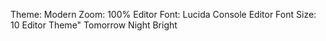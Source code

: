 Theme: Modern
Zoom: 100%
Editor Font: Lucida Console
Editor Font Size: 10
Editor Theme" Tomorrow Night Bright
